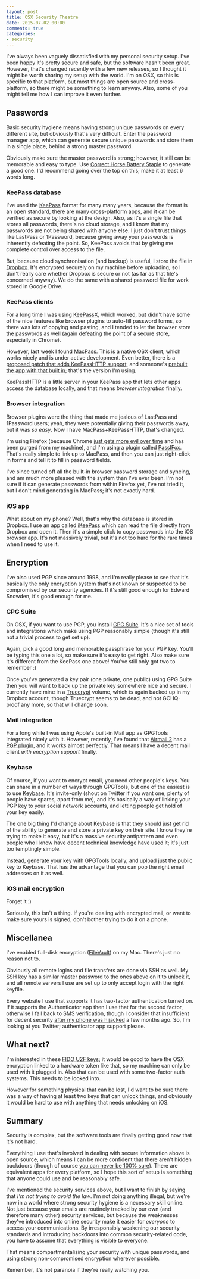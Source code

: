 ```yaml
---
layout: post
title: OSX Security Theatre
date: 2015-07-02 00:00
comments: true
categories:
- security
---
```


I've always been vaguely dissatisfied with my personal security setup. I've been happy it's pretty secure and safe, but the software hasn't been great. However, that's changed recently with a few new releases, so I thought it might be worth sharing my setup with the world. I'm on OSX, so this is specific to that platform, but most things are open source and cross-platform, so there might be something to learn anyway. Also, some of you might tell me how I can improve it even further.

## Passwords

Basic security hygiene means having strong unique passwords on every different site, but obviously that's very difficult. Enter the password manager app, which can generate secure unique passwords and store them in a single place, behind a strong master password.

Obviously make sure the master password is strong; however, it still can be memorable and easy to type. Use [Correct Horse Battery Staple](http://correcthorsebatterystaple.net/) to generate a good one. I'd recommend going over the top on this; make it at least 6 words long.

### KeePass database

I've used the [KeePass](http://keepass.info/) format for many many years, because the format is an open standard, there are many cross-platform apps, and it can be verified as secure by looking at the design. Also, as it's a single file that stores all passwords, there's no cloud storage, and I know that my passwords are not being shared with anyone else. I just don't trust things like LastPass or 1Password, because giving away your passwords is inherently defeating the point. So, KeePass avoids that by giving me complete control over access to the file.

But, because cloud synchronisation (and backup) is useful, I store the file in [Dropbox](https://db.tt/8ZsPh7g). It's encrypted securely on my machine before uploading, so I don't really care whether Dropbox is secure or not (as far as that file's concerned anyway). We do the same with a shared password file for work stored in Google Drive.

### KeePass clients

For a long time I was using [KeePassX](https://www.keepassx.org/), which worked, but didn't have some of the nice features like browser plugins to auto-fill password forms, so there was lots of copying and pasting, and I tended to let the browser store the passwords as well (again defeating the point of a secure store, especially in Chrome).

However, last week I found [MacPass](https://mstarke.github.io/MacPass/). This is a native OSX client, which works nicely and is under active development. Even better, there is a [proposed patch that adds KeePassHTTP support](https://github.com/mstarke/MacPass/pull/247), and someone's [prebuilt the app with that built in](https://github.com/mstarke/MacPass/pull/247#issuecomment-113848747); that's the version I'm using.

KeePassHTTP is a little server in your KeePass app that lets other apps access the database locally, and that means *browser integration* finally.

### Browser integration

Browser plugins were the thing that made me jealous of LastPass and 1Password users; yeah, they were potentially giving their passwords away, but it was *so easy*. Now I have MacPass+KeePassHTTP, that's changed.

I'm using Firefox (because Chrome [just gets more evil over time](http://www.independent.co.uk/life-style/gadgets-and-tech/news/google-was-downloading-audio-listeners-onto-computers-without-consent-say-chromium-users-10335111.html) and has been purged from my machine), and I'm using a plugin called [PassIFox](https://addons.mozilla.org/en-US/firefox/addon/passifox/). That's really simple to link up to MacPass, and then you can just right-click in forms and tell it to fill in password fields.

I've since turned off all the built-in browser password storage and syncing, and am much more pleased with the system than I've ever been. I'm not sure if it can generate passwords from within Firefox yet, I've not tried it, but I don't mind generating in MacPass; it's not exactly hard.

### iOS app

What about on my phone? Well, that's why the database is stored in Dropbox. I use an app called [iKeePass](https://itunes.apple.com/us/app/ikeepass/id299697688?mt=8) which can read the file directly from Dropbox and open it. Then it's a simple click to copy passwords into the iOS browser app. It's not massively trivial, but it's not too hard for the rare times when I need to use it.

## Encryption

I've also used PGP since around 1998, and I'm really please to see that it's basically the only encryption system that's not known or suspected to be compromised by our security agencies. If it's still good enough for Edward Snowden, it's good enough for me.

### GPG Suite

On OSX, if you want to use PGP, you install [GPG Suite](https://gpgtools.org/). It's a nice set of tools and integrations which make using PGP reasonably simple (though it's still not a trivial process to get set up).

Again, pick a good long and memorable passphrase for your PGP key. You'll be typing this one a lot, so make sure it's easy to get right. Also make sure it's different from the KeePass one above! You've still only got two to remember :)

Once you've generated a key pair (one private, one public) using GPG Suite then you will want to back up the private key somewhere nice and secure. I currently have mine in a [Truecrypt](http://truecrypt.sourceforge.net/) volume, which is again backed up in my Dropbox account, though Truecrypt seems to be dead, and not GCHQ-proof any more, so that will change soon.

### Mail integration

For a long while I was using Apple's built-in Mail app as GPGTools integrated nicely with it. However, recently, I've found that [Airmail 2](http://airmailapp.com/) has a [PGP plugin](http://support.airmailapp.com/post/95764147348/gpg-pgp-plugin), and it works almost perfectly. That means I have a decent mail client *with encryption support* finally.

### Keybase

Of course, if you want to encrypt email, you need other people's keys. You can share in a number of ways through GPGTools, but one of the easiest is to use [Keybase](http://keybase.io/Floppy). It's invite-only (shout on Twitter if you want one, plenty of people have spares, apart from me), and it's basically a way of linking your PGP key to your social network accounts, and letting people get hold of your key easily.

The one big thing I'd change about Keybase is that they should just get rid of the ability to generate and store a private key on their site. I know they're trying to make it easy, but it's a massive security antipattern and even people who I know have decent technical knowledge have used it; it's just too temptingly simple.

Instead, generate your key with GPGTools locally, and upload just the public key to Keybase. That has the advantage that you can pop the right email addresses on it as well.

### iOS mail encryption

Forget it :)

Seriously, this isn't a thing. If you're dealing with encrypted mail, or want to make sure yours is signed, don't bother trying to do it on a phone.

## Miscellanea

I've enabled full-disk encryption ([FileVault](https://support.apple.com/en-us/HT204837)) on my Mac. There's just no reason not to. 

Obviously all remote logins and file transfers are done via SSH as well. My SSH key has a similar master password to the ones above on it to unlock it, and all remote servers I use are set up to only accept login with the right keyfile.

Every website I use that supports it has two-factor authentication turned on. If it supports the Authenticator app then I use that for the second factor, otherwise I fall back to SMS verification, though I consider that insufficient for decent security [after my phone was hijacked](/blog/2015/04/16/anatomy-of-a-hijack/) a few months ago. So, I'm looking at you Twitter; authenticator app support please. 

## What next?

I'm interested in these [FIDO U2F keys](https://www.yubico.com/applications/fido/); it would be good to have the OSX encryption linked to a hardware token like that, so my machine can only be used with it plugged in. Also that can be used with some two-factor auth systems. This needs to be looked into.

However for something physical that can be lost, I'd want to be sure there was a way of having at least two keys that can unlock things, and obviously it would be hard to use with anything that needs unlocking on iOS.

## Summary

Security is complex, but the software tools are finally getting good now that it's not hard. 

Everything I use that's involved in dealing with secure information above is open source, which means I can be more confident that there aren't hidden backdoors (though of course [you can never be 100% sure](http://siliconangle.com/blog/2013/09/06/bullrun-the-nsa-backdoor-anti-encryption-bug-program-that-breaks-most-encryption-on-the-internet/)). There are equivalent apps for every platform, so I hope this sort of setup is something that anyone could use and be reasonably safe.

I've mentioned the security services above, but I want to finish by saying that *I'm not trying to avoid the law*. I'm not doing anything illegal, but we're now in a world where strong security hygiene is a necessary skill online. Not just because your emails are routinely tracked by our own (and therefore many other) security services, but because the weaknesses they've introduced into online security make it easier for *everyone* to access your communications. By irresponsibly weakening our security standards and introducing backdoors into common security-related code, you have to assume that everything is visible to everyone. 

That means compartmentalising your security with unique passwords, and using strong non-compromised encryption wherever possible.

Remember, it's not paranoia if they're really watching you.

